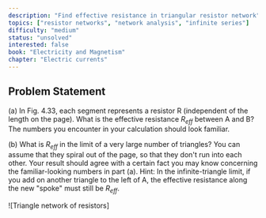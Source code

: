 ```yaml
---
description: "Find effective resistance in triangular resistor network"
topics: ["resistor networks", "network analysis", "infinite series"]
difficulty: "medium"
status: "unsolved"
interested: false
book: "Electricity and Magnetism"
chapter: "Electric currents"
---
```


## Problem Statement
(a) In Fig. 4.33, each segment represents a resistor R (independent of the length on the page). What is the effective resistance $R_{eff}$ between A and B? The numbers you encounter in your calculation should look familiar.

(b) What is $R_{eff}$ in the limit of a very large number of triangles? You can assume that they spiral out of the page, so that they don't run into each other. Your result should agree with a certain fact you may know concerning the familiar-looking numbers in part (a). Hint: In the infinite-triangle limit, if you add on another triangle to the left of A, the effective resistance along the new "spoke" must still be $R_{eff}$.

![Triangle network of resistors]
